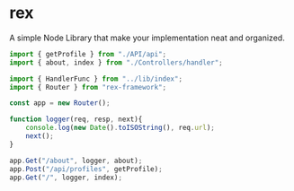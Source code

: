 # rex

A simple Node Library that make your implementation neat and organized.



```js
import { getProfile } from "./API/api";
import { about, index } from "./Controllers/handler";

import { HandlerFunc } from "../lib/index";
import { Router } from "rex-framework";

const app = new Router();

function logger(req, resp, next){
	console.log(new Date().toISOString(), req.url);
	next();
}

app.Get("/about", logger, about);
app.Post("/api/profiles", getProfile);
app.Get("/", logger, index);

```